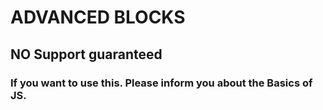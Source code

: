 # ADVANCED BLOCKS

## **NO Support guaranteed**

### If you want to use this. Please inform you about the Basics of JS.
